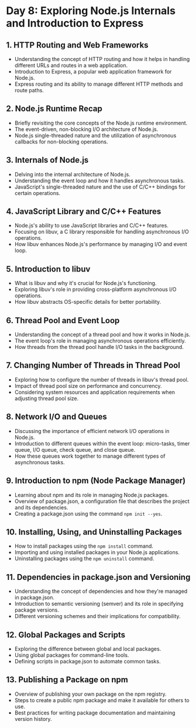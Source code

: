 
# Day 8: Exploring Node.js Internals and Introduction to Express

## 1. HTTP Routing and Web Frameworks
- Understanding the concept of HTTP routing and how it helps in handling different URLs and routes in a web application.
- Introduction to Express, a popular web application framework for Node.js.
- Express routing and its ability to manage different HTTP methods and route paths.

## 2. Node.js Runtime Recap
- Briefly revisiting the core concepts of the Node.js runtime environment.
- The event-driven, non-blocking I/O architecture of Node.js.
- Node.js single-threaded nature and the utilization of asynchronous callbacks for non-blocking operations.

## 3. Internals of Node.js
- Delving into the internal architecture of Node.js.
- Understanding the event loop and how it handles asynchronous tasks.
- JavaScript's single-threaded nature and the use of C/C++ bindings for certain operations.

## 4. JavaScript Library and C/C++ Features
- Node.js's ability to use JavaScript libraries and C/C++ features.
- Focusing on libuv, a C library responsible for handling asynchronous I/O operations.
- How libuv enhances Node.js's performance by managing I/O and event loop.

## 5. Introduction to libuv
- What is libuv and why it's crucial for Node.js's functioning.
- Exploring libuv's role in providing cross-platform asynchronous I/O operations.
- How libuv abstracts OS-specific details for better portability.

## 6. Thread Pool and Event Loop
- Understanding the concept of a thread pool and how it works in Node.js.
- The event loop's role in managing asynchronous operations efficiently.
- How threads from the thread pool handle I/O tasks in the background.

## 7. Changing Number of Threads in Thread Pool
- Exploring how to configure the number of threads in libuv's thread pool.
- Impact of thread pool size on performance and concurrency.
- Considering system resources and application requirements when adjusting thread pool size.

## 8. Network I/O and Queues
- Discussing the importance of efficient network I/O operations in Node.js.
- Introduction to different queues within the event loop: micro-tasks, timer queue, I/O queue, check queue, and close queue.
- How these queues work together to manage different types of asynchronous tasks.

## 9. Introduction to npm (Node Package Manager)
- Learning about npm and its role in managing Node.js packages.
- Overview of package.json, a configuration file that describes the project and its dependencies.
- Creating a package.json using the command `npm init --yes`.

## 10. Installing, Using, and Uninstalling Packages
- How to install packages using the `npm install` command.
- Importing and using installed packages in your Node.js applications.
- Uninstalling packages using the `npm uninstall` command.

## 11. Dependencies in package.json and Versioning
- Understanding the concept of dependencies and how they're managed in package.json.
- Introduction to semantic versioning (semver) and its role in specifying package versions.
- Different versioning schemes and their implications for compatibility.

## 12. Global Packages and Scripts
- Exploring the difference between global and local packages.
- Using global packages for command-line tools.
- Defining scripts in package.json to automate common tasks.

## 13. Publishing a Package on npm
- Overview of publishing your own package on the npm registry.
- Steps to create a public npm package and make it available for others to use.
- Best practices for writing package documentation and maintaining version history.
